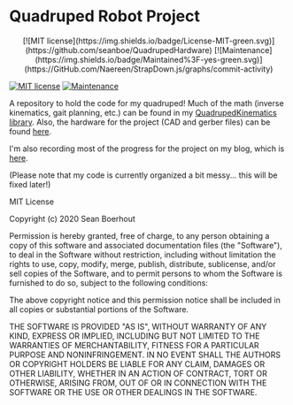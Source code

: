 # Quadruped Robot Project

<p align="center">
	[![MIT license](https://img.shields.io/badge/License-MIT-green.svg)](https://github.com/seanboe/QuadrupedHardware)
	[![Maintenance](https://img.shields.io/badge/Maintained%3F-yes-green.svg)](https://GitHub.com/Naereen/StrapDown.js/graphs/commit-activity)
</p>

[![MIT license](https://img.shields.io/badge/License-MIT-green.svg)](https://github.com/seanboe/QuadrupedHardware)
[![Maintenance](https://img.shields.io/badge/Maintained%3F-yes-green.svg)](https://GitHub.com/Naereen/StrapDown.js/graphs/commit-activity)

A repository to hold the code for my quadruped! Much of the math (inverse kinematics, gait planning, etc.)
can be found in my [QuadrupedKinematics library](https://github.com/seanboe/QuadrupedKinematics). Also, the 
hardware for the project (CAD and gerber files) can be found [here](https://github.com/seanboe/QuadrupedHardware).

I'm also recording most of the progress for the project on my blog, which is [here](https://seanboe.github.io/blog/).

(Please note that my code is currently organized a bit messy... this will be fixed later!)

MIT License

Copyright (c) 2020 Sean Boerhout

Permission is hereby granted, free of charge, to any person obtaining a copy
of this software and associated documentation files (the "Software"), to deal
in the Software without restriction, including without limitation the rights
to use, copy, modify, merge, publish, distribute, sublicense, and/or sell
copies of the Software, and to permit persons to whom the Software is
furnished to do so, subject to the following conditions:

The above copyright notice and this permission notice shall be included in all
copies or substantial portions of the Software.

THE SOFTWARE IS PROVIDED "AS IS", WITHOUT WARRANTY OF ANY KIND, EXPRESS OR
IMPLIED, INCLUDING BUT NOT LIMITED TO THE WARRANTIES OF MERCHANTABILITY,
FITNESS FOR A PARTICULAR PURPOSE AND NONINFRINGEMENT. IN NO EVENT SHALL THE
AUTHORS OR COPYRIGHT HOLDERS BE LIABLE FOR ANY CLAIM, DAMAGES OR OTHER
LIABILITY, WHETHER IN AN ACTION OF CONTRACT, TORT OR OTHERWISE, ARISING FROM,
OUT OF OR IN CONNECTION WITH THE SOFTWARE OR THE USE OR OTHER DEALINGS IN THE
SOFTWARE.
